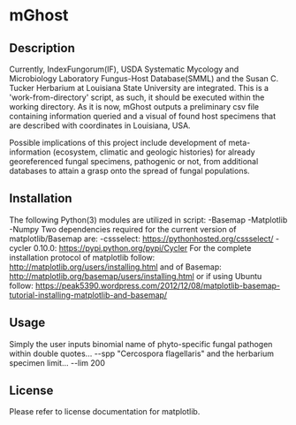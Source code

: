 # mGhost

Description
-----------
Currently, IndexFungorum(IF), USDA Systematic Mycology and Microbiology Laboratory Fungus-Host Database(SMML) and the Susan C. Tucker Herbarium at Louisiana State University are integrated. This is a 'work-from-directory' script, as such, it should be executed within the working directory. As it is now, mGhost outputs a preliminary csv file containing information queried and a visual of found host specimens that are described with coordinates in Louisiana, USA.

Possible implications of this project include development of meta-information (ecosystem, climatic and geologic histories) for already georeferenced fungal specimens, pathogenic or not, from additional databases to attain a grasp onto the spread of fungal populations.

Installation
------------
The following Python(3) modules are utilized in script:
-Basemap
-Matplotlib
-Numpy
Two dependencies required for the current version of matplotlib/Basemap are:
-cssselect: https://pythonhosted.org/cssselect/
-cycler 0.10.0: https://pypi.python.org/pypi/Cycler
For the complete installation protocol of matplotlib follow: http://matplotlib.org/users/installing.html
and of Basemap: http://matplotlib.org/basemap/users/installing.html
or if using Ubuntu follow: https://peak5390.wordpress.com/2012/12/08/matplotlib-basemap-tutorial-installing-matplotlib-and-basemap/

Usage
-----
Simply the user inputs binomial name of phyto-specific fungal pathogen within double quotes...
--spp "Cercospora flagellaris"
and the herbarium specimen limit...
--lim 200

License
-------
Please refer to license documentation for matplotlib.
